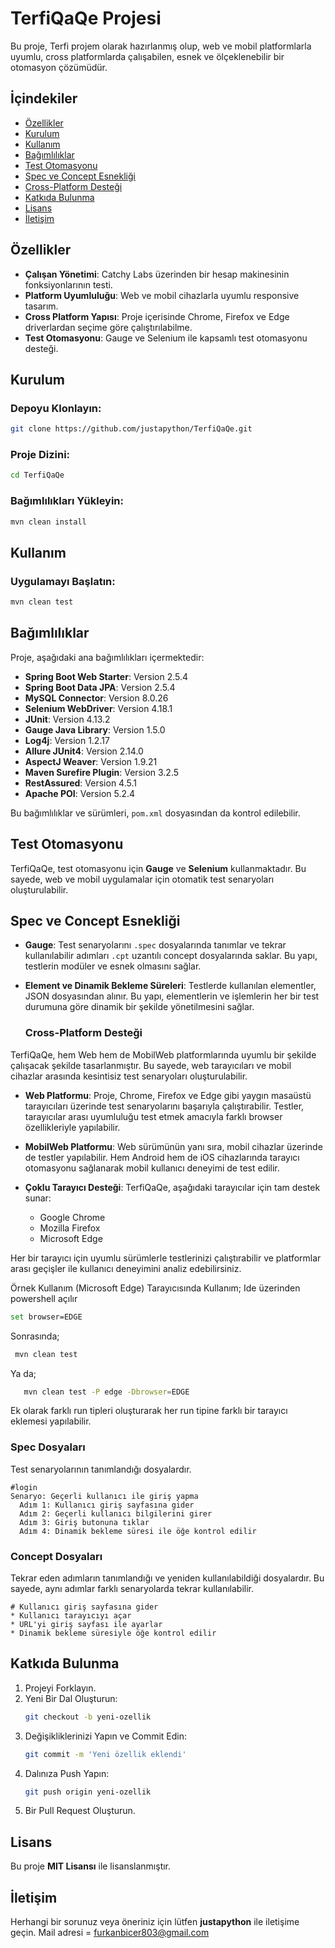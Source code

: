 # TerfiQaQe Projesi

Bu proje, Terfi projem olarak hazırlanmış olup, web ve mobil platformlarla uyumlu, cross platformlarda çalışabilen, esnek ve ölçeklenebilir bir otomasyon çözümüdür.

## İçindekiler
- [Özellikler](#özellikler)
- [Kurulum](#kurulum)
- [Kullanım](#kullanım)
- [Bağımlılıklar](#bağımlılıklar)
- [Test Otomasyonu](#test-otomasyonu)
- [Spec ve Concept Esnekliği](#spec-ve-concept-esnekligi)
- [Cross-Platform Desteği](#cross-platform-desteği)
- [Katkıda Bulunma](#katkıda-bulunma)
- [Lisans](#lisans)
- [İletişim](#iletişim)

## Özellikler
- **Çalışan Yönetimi**: Catchy Labs üzerinden bir hesap makinesinin fonksiyonlarının testi.
- **Platform Uyumluluğu**: Web ve mobil cihazlarla uyumlu responsive tasarım.
- **Cross Platform Yapısı**: Proje içerisinde Chrome, Firefox ve Edge driverlardan seçime göre çalıştırılabilme.
- **Test Otomasyonu**: Gauge ve Selenium ile kapsamlı test otomasyonu desteği.

## Kurulum
### Depoyu Klonlayın:
```bash
git clone https://github.com/justapython/TerfiQaQe.git
```

### Proje Dizini:
```bash
cd TerfiQaQe
```

### Bağımlılıkları Yükleyin:
```bash
mvn clean install
```

## Kullanım
### Uygulamayı Başlatın:
```bash
mvn clean test
```

## Bağımlılıklar
Proje, aşağıdaki ana bağımlılıkları içermektedir:

- **Spring Boot Web Starter**: Version 2.5.4
- **Spring Boot Data JPA**: Version 2.5.4
- **MySQL Connector**: Version 8.0.26
- **Selenium WebDriver**: Version 4.18.1
- **JUnit**: Version 4.13.2
- **Gauge Java Library**: Version 1.5.0
- **Log4j**: Version 1.2.17
- **Allure JUnit4**: Version 2.14.0
- **AspectJ Weaver**: Version 1.9.21
- **Maven Surefire Plugin**: Version 3.2.5
- **RestAssured**: Version 4.5.1
- **Apache POI**: Version 5.2.4

Bu bağımlılıklar ve sürümleri, `pom.xml` dosyasından da kontrol edilebilir.

## Test Otomasyonu
TerfiQaQe, test otomasyonu için **Gauge** ve **Selenium** kullanmaktadır. Bu sayede, web ve mobil uygulamalar için otomatik test senaryoları oluşturulabilir.

## Spec ve Concept Esnekliği
- **Gauge**: Test senaryolarını `.spec` dosyalarında tanımlar ve tekrar kullanılabilir adımları `.cpt` uzantılı concept dosyalarında saklar. Bu yapı, testlerin modüler ve esnek olmasını sağlar.
- **Element ve Dinamik Bekleme Süreleri**: Testlerde kullanılan elementler, JSON dosyasından alınır. Bu yapı, elementlerin ve işlemlerin her bir test durumuna göre dinamik bir şekilde yönetilmesini sağlar.

  ### Cross-Platform Desteği

TerfiQaQe, hem Web hem de MobilWeb platformlarında uyumlu bir şekilde çalışacak şekilde tasarlanmıştır. Bu sayede, web tarayıcıları ve mobil cihazlar arasında kesintisiz test senaryoları oluşturulabilir.

- **Web Platformu**: Proje, Chrome, Firefox ve Edge gibi yaygın masaüstü tarayıcıları üzerinde test senaryolarını başarıyla çalıştırabilir. Testler, tarayıcılar arası uyumluluğu test etmek amacıyla farklı browser özellikleriyle yapılabilir.

- **MobilWeb Platformu**: Web sürümünün yanı sıra, mobil cihazlar üzerinde de testler yapılabilir. Hem Android hem de iOS cihazlarında tarayıcı otomasyonu sağlanarak mobil kullanıcı deneyimi de test edilir.

- **Çoklu Tarayıcı Desteği**: TerfiQaQe, aşağıdaki tarayıcılar için tam destek sunar:
    - Google Chrome
    - Mozilla Firefox
    - Microsoft Edge

Her bir tarayıcı için uyumlu sürümlerle testlerinizi çalıştırabilir ve platformlar arası geçişler ile kullanıcı deneyimini analiz edebilirsiniz.

Örnek Kullanım (Microsoft Edge) Tarayıcısında Kullanım;
Ide üzerinden powershell açılır 

   ```bash
   set browser=EDGE
   ```
Sonrasında;

  ```bash
   mvn clean test
   ```
Ya da; 

```bash
   mvn clean test -P edge -Dbrowser=EDGE
   ```

Ek olarak farklı run tipleri oluşturarak her run tipine farklı bir tarayıcı eklemesi yapılabilir.


### Spec Dosyaları
Test senaryolarının tanımlandığı dosyalardır.
```gauge
#login
Senaryo: Geçerli kullanıcı ile giriş yapma
  Adım 1: Kullanıcı giriş sayfasına gider
  Adım 2: Geçerli kullanıcı bilgilerini girer
  Adım 3: Giriş butonuna tıklar
  Adım 4: Dinamik bekleme süresi ile öğe kontrol edilir
```

### Concept Dosyaları
Tekrar eden adımların tanımlandığı ve yeniden kullanılabildiği dosyalardır. Bu sayede, aynı adımlar farklı senaryolarda tekrar kullanılabilir.
```gauge
# Kullanıcı giriş sayfasına gider
* Kullanıcı tarayıcıyı açar
* URL'yi giriş sayfası ile ayarlar
* Dinamik bekleme süresiyle öğe kontrol edilir
```

## Katkıda Bulunma
1. Projeyi Forklayın.
2. Yeni Bir Dal Oluşturun:
   ```bash
   git checkout -b yeni-ozellik
   ```
3. Değişikliklerinizi Yapın ve Commit Edin:
   ```bash
   git commit -m 'Yeni özellik eklendi'
   ```
4. Dalınıza Push Yapın:
   ```bash
   git push origin yeni-ozellik
   ```
5. Bir Pull Request Oluşturun.

## Lisans
Bu proje **MIT Lisansı** ile lisanslanmıştır.

## İletişim
Herhangi bir sorunuz veya öneriniz için lütfen **justapython** ile iletişime geçin.
Mail adresi = furkanbicer803@gmail.com
